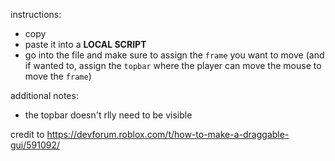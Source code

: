 instructions:
- copy
- paste it into a **LOCAL SCRIPT**
- go into the file and make sure to assign the `frame` you want to move (and if wanted to, assign the `topbar` where the player can move the mouse to move the `frame`)

additional notes:
- the topbar doesn't rlly need to be visible

credit to https://devforum.roblox.com/t/how-to-make-a-draggable-gui/591092/
